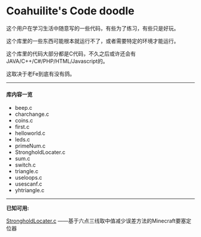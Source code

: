 # Coahuilite's Code doodle

这个用户在学习生活中随意写的一些代码，有些为了练习，有些只是好玩。

这个库里的一些东西可能根本就运行不了，或者需要特定的环境才能运行。

这个库里的代码大部分都是C代码，不久之后或许还会有JAVA/C++/C#/PHP/HTML/Javascript的。

这取决于老Fe到底有没有鸽。

------

#### 库内容一览

- beep.c
- charchange.c
- coins.c
- first.c
- helloworld.c
- leds.c
- primeNum.c
- StrongholdLocater.c
- sum.c
- switch.c
- triangle.c
- useloops.c
- usescanf.c
- yhtriangle.c

-----

**已知可用:**

[StrongholdLocater.c](StrongholdLocater.c) ——基于六点三线取中值减少误差方法的Minecraft要塞定位器
